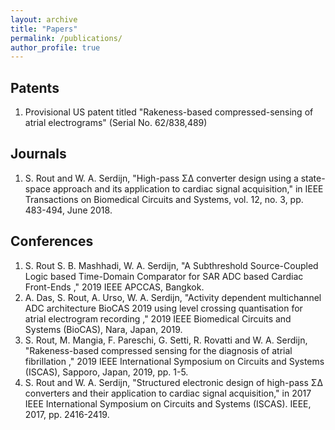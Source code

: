 ```yaml
---
layout: archive
title: "Papers"
permalink: /publications/
author_profile: true
---
```


## Patents
1. Provisional US patent titled "Rakeness-based compressed-sensing of atrial electrograms" (Serial No. 62/838,489)


## Journals

1. S. Rout and W. A. Serdijn, "High-pass Σ∆ converter design using a state-space approach and its application to cardiac signal acquisition," in IEEE Transactions on Biomedical Circuits and Systems, vol. 12, no. 3, pp. 483-494, June 2018.


## Conferences

1. S. Rout S. B. Mashhadi, W. A. Serdijn, "A Subthreshold Source-Coupled Logic based Time-Domain Comparator for SAR ADC based Cardiac Front-Ends ," 2019 IEEE APCCAS, Bangkok.
2. A. Das, S. Rout, A. Urso, W. A. Serdijn, "Activity dependent multichannel ADC architecture BioCAS 2019 using level crossing quantisation for atrial electrogram recording ," 2019 IEEE Biomedical Circuits and Systems (BioCAS), Nara, Japan, 2019.
3. S. Rout, M. Mangia, F. Pareschi, G. Setti, R. Rovatti and W. A. Serdijn, "Rakeness-based compressed sensing for the diagnosis of atrial fibrillation ," 2019 IEEE International Symposium on
Circuits and Systems (ISCAS), Sapporo, Japan, 2019, pp. 1-5.
4. S. Rout and W. A. Serdijn, "Structured electronic design of high-pass Σ∆ converters and their application to cardiac signal acquisition," in 2017 IEEE International Symposium on Circuits and Systems (ISCAS). IEEE, 2017, pp. 2416-2419.



